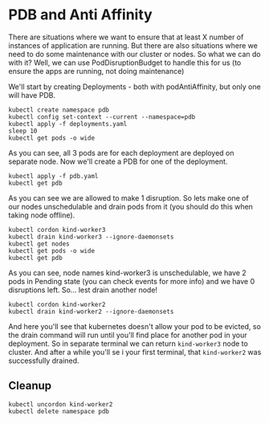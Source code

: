 # PDB and Anti Affinity

There are situations where we want to ensure that at least X number of instances of application are running. But there are also situations where we need to do some maintenance with our cluster or nodes. So what we can do with it? Well, we can use PodDisruptionBudget to handle this for us (to ensure the apps are running, not doing maintenance)

We'll start by creating Deployments - both with podAntiAffinity, but only one will have PDB.

```shell
kubectl create namespace pdb
kubectl config set-context --current --namespace=pdb
kubectl apply -f deployments.yaml
sleep 10
kubectl get pods -o wide
```

As you can see, all 3 pods are for each deployment are deployed on separate node. Now we'll create a PDB for one of the deployment.
```shell
kubectl apply -f pdb.yaml
kubectl get pdb
```

As you can see we are allowed to make 1 disruption. So lets make one of our nodes unschedulable and drain pods from it (you should do this when taking node offline).
```shell
kubectl cordon kind-worker3
kubectl drain kind-worker3 --ignore-daemonsets
kubectl get nodes
kubectl get pods -o wide
kubectl get pdb
```

As you can see, node names kind-worker3 is unschedulable, we have 2 pods in Pending state (you can check events for more info) and we have 0 disruptions left. So... lest drain another node!

```shell
kubectl cordon kind-worker2
kubectl drain kind-worker2 --ignore-daemonsets
```

And here you'll see that kubernetes doesn't allow your pod to be evicted, so the drain command will run until you'll find place for another pod in your deployment. So in separate terminal we can return `kind-worker3` node to cluster. And after a while you'll se i your first terminal, that `kind-worker2` was successfully drained.

## Cleanup

```shell
kubectl uncordon kind-worker2
kubectl delete namespace pdb
```